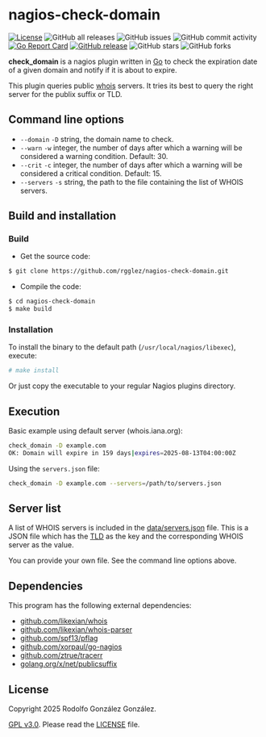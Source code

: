 # nagios-check-domain

[![License](https://img.shields.io/badge/License-Apache_2.0-blue.svg)](https://opensource.org/licenses/Apache-2.0)
![GitHub all releases](https://img.shields.io/github/downloads/rgglez/nagios-check-domain/total)
![GitHub issues](https://img.shields.io/github/issues/rgglez/nagios-check-domain)
![GitHub commit activity](https://img.shields.io/github/commit-activity/y/rgglez/nagios-check-domain)
[![Go Report Card](https://goreportcard.com/badge/github.com/rgglez/nagios-check-domain)](https://goreportcard.com/report/github.com/rgglez/nagios-check-domain)
[![GitHub release](https://img.shields.io/github/release/rgglez/nagios-check-domain.svg)](https://github.com/rgglez/nagios-check-domain/releases/)
![GitHub stars](https://img.shields.io/github/stars/rgglez/nagios-check-domain?style=social)
![GitHub forks](https://img.shields.io/github/forks/rgglez/nagios-check-domain?style=social)

**check_domain** is a nagios plugin written in [Go](https://go.dev/) to check the
expiration date of a given domain and notify if it is about to expire.

This plugin queries public [whois](https://www.rfc-editor.org/rfc/rfc3912.txt) servers. It
tries its best to query the right server for the publix suffix or TLD.

## Command line options

* `--domain` `-D` string, the domain name to check.
* `--warn` `-w` integer, the number of days after which a warning will be considered a warning condition. Default: 30.
* `--crit` `-c` integer, the number of days after which a warning will be considered a critical condition. Default: 15.
* `--servers` `-s` string, the path to the file containing the list of WHOIS servers.

## Build and installation

### Build

* Get the source code:

```bash
$ git clone https://github.com/rgglez/nagios-check-domain.git
```

* Compile the code:

```bash
$ cd nagios-check-domain
$ make build
```

### Installation

To install the binary to the default path (```/usr/local/nagios/libexec```), execute:

```bash
# make install
```

Or just copy the executable to your regular Nagios plugins directory.

## Execution

Basic example using default server (whois.iana.org):

```bash
check_domain -D example.com
OK: Domain will expire in 159 days|expires=2025-08-13T04:00:00Z
```

Using the `servers.json` file:

```bash
check_domain -D example.com --servers=/path/to/servers.json
```

## Server list

A list of WHOIS servers is included in the [data/servers.json](data/servers.json) file.
This is a JSON file which has the [TLD](https://en.wikipedia.org/wiki/Top-level_domain) 
as the key and the corresponding WHOIS server as the value.

You can provide your own file. See the command line options above.

## Dependencies

This program has the following external dependencies:

* [github.com/likexian/whois](https://github.com/likexian/whois)
* [github.com/likexian/whois-parser](https://github.com/likexian/whois-parser)
* [github.com/spf13/pflag](https://github.com/spf13/pflag)
* [github.com/xorpaul/go-nagios](https://github.com/xorpaul/go-nagios)
* [github.com/ztrue/tracerr](https://github.com/ztrue/tracerr)
* [golang.org/x/net/publicsuffix](golang.org/x/net/publicsuffix)

## License

Copyright 2025 Rodolfo González González.

[GPL v3.0](https://www.gnu.org/licenses/gpl-3.0.en.html). Please read the [LICENSE](LICENSE.md) file.
